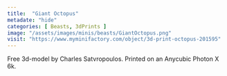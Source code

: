 ```yaml
---
title:  "Giant Octopus"
metadate: "hide"
categories: [ Beasts, 3dPrints ]
image: "/assets/images/minis/beasts/GiantOctopus.png"
visit: "https://www.myminifactory.com/object/3d-print-octopus-201595"
---
```

Free 3d-model by Charles Satvropoulos.
Printed on an Anycubic Photon X 6k.
